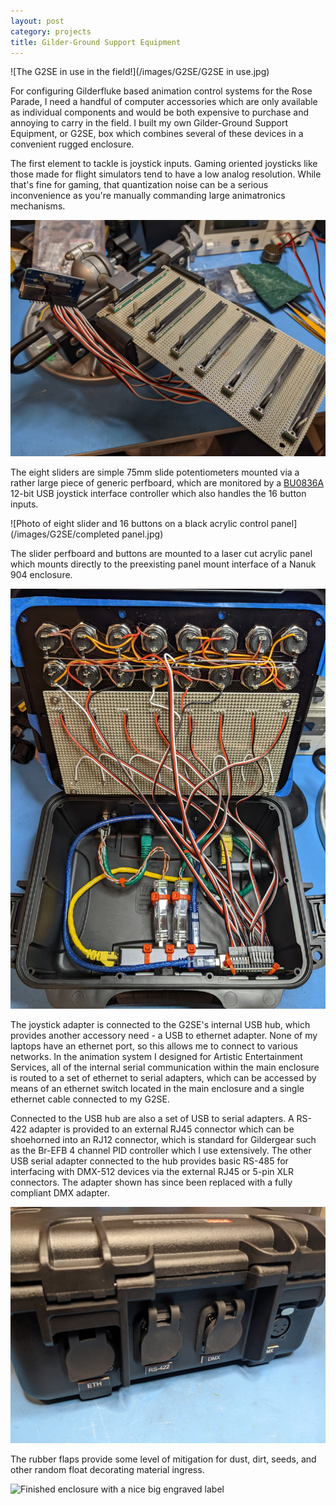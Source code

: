 ```yaml
---
layout: post
category: projects
title: Gilder-Ground Support Equipment
---
```

![The G2SE in use in the field!](/images/G2SE/G2SE in use.jpg)

For configuring Gilderfluke based animation control systems for the Rose Parade, I need a handful of computer accessories which are only available as individual components and would be both expensive to purchase and annoying to carry in the field. I built my own Gilder-Ground Support Equipment, or G2SE, box which combines several of these devices in a convenient rugged enclosure.<!--more-->

The first element to tackle is joystick inputs. Gaming oriented joysticks like those made for flight simulators tend to have a low analog resolution. While that's fine for gaming, that quantization noise can be a serious inconvenience as you're manually commanding large animatronics mechanisms.

![Photo of eight slide potentiometers mounted on perfboard](/images/G2SE/sliders.jpg)

The eight sliders are simple 75mm slide potentiometers mounted via a rather large piece of generic perfboard, which are monitored by a <a href="https://www.leobodnar.com/shop/index.php?main_page=product_info&products_id=204">BU0836A</a> 12-bit USB joystick interface controller which also handles the 16 button inputs.

![Photo of eight slider and 16 buttons on a black acrylic control panel](/images/G2SE/completed panel.jpg)

The slider perfboard and buttons are mounted to a laser cut acrylic panel which mounts directly to the preexisting panel mount interface of a Nanuk 904 enclosure.

![Photo of GSE internals showing USB hub, serial adapters, and other misc internal wiring](/images/G2SE/internal.jpg)

The joystick adapter is connected to the G2SE's internal USB hub, which provides another accessory need - a USB to ethernet adapter. None of my laptops have an ethernet port, so this allows me to connect to various networks. In the animation system I designed for Artistic Entertainment Services, all of the internal serial communication within the main enclosure is routed to a set of ethernet to serial adapters, which can be accessed by means of an ethernet switch located in the main enclosure and a single ethernet cable connected to my G2SE.

Connected to the USB hub are also a set of USB to serial adapters. A RS-422 adapter is provided to an external RJ45 connector which can be shoehorned into an RJ12 connector, which is standard for Gildergear such as the Br-EFB 4 channel PID controller which I use extensively. The other USB serial adapter connected to the hub provides basic RS-485 for interfacing with DMX-512 devices via the external RJ45 or 5-pin XLR connectors. The adapter shown has since been replaced with a fully compliant DMX adapter.

![G2SE connectors showing ethernet, RS-422, and DMX (RS-485) interfaces](/images/G2SE/connectors.jpg)

The rubber flaps provide some level of mitigation for dust, dirt, seeds, and other random float decorating material ingress.

![Finished enclosure with a nice big engraved label](/images/G2SE/G2SE.jpg)

